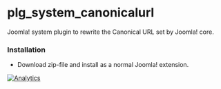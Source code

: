 plg_system_canonicalurl
=======================

Joomla! system plugin to rewrite the Canonical URL set by Joomla! core.

### Installation
* Download zip-file and install as a normal Joomla! extension. 

[![Analytics](https://ga-beacon.appspot.com/UA-2000642-17/plg_system_canonicalurl/readme)](https://github.com/igrigorik/ga-beacon)
